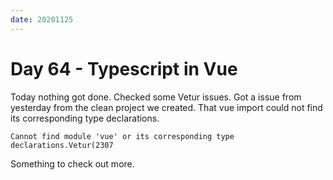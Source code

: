 ```yaml
---
date: 20201125
---
```


# Day 64 - Typescript in Vue

Today nothing got done. Checked some Vetur issues. Got a issue from yesterday from the clean project we created. That vue import could not find its corresponding type declarations.

`Cannot find module 'vue' or its corresponding type declarations.Vetur(2307`

Something to check out more.
